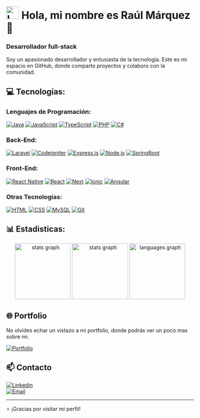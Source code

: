 # <img src="https://raulmarquez.fly.dev/assets/logo/logo.png" alt="Logo" width="34"/> Hola, mi nombre es Raúl Márquez 👋
### Desarrollador full-stack

Soy un apasionado desarrollador y entusiasta de la tecnología. Este es mi espacio en GitHub, donde comparto proyectos y colaboro con la comunidad.

## 💻 Tecnologías:

### Lenguajes de Programación:
[![Java](https://img.shields.io/badge/Java-007396?style=for-the-badge&logo=java&logoColor=white&labelColor=101010)]()
[![JavaScript](https://img.shields.io/badge/JavaScript-F7DF1E?style=for-the-badge&logo=javascript&logoColor=white&labelColor=101010)]()
[![TypeScript](https://img.shields.io/badge/TypeScript-3178C6?style=for-the-badge&logo=typescript&logoColor=white&labelColor=101010)]()
[![PHP](https://img.shields.io/badge/PHP-777BB4?style=for-the-badge&logo=php&logoColor=white&labelColor=101010)]()
[![C#](https://img.shields.io/badge/C%23-239120?style=for-the-badge&logo=c-sharp&logoColor=white&labelColor=101010)]()

### Back-End:
[![Laravel](https://img.shields.io/badge/Laravel-FF2D20?style=for-the-badge&logo=laravel&logoColor=white&labelColor=101010)]()
[![Codeigniter](https://img.shields.io/badge/Codeigniter-b13a10?style=for-the-badge&logo=codeigniter&logoColor=white&labelColor=101010)]()
[![Express.js](https://img.shields.io/badge/Express.js-f7e025?style=for-the-badge&logo=express&logoColor=white&labelColor=101010)]()
[![Node.js](https://img.shields.io/badge/Node.js-339933?style=for-the-badge&logo=node.js&logoColor=white&labelColor=101010)]()
[![SpringBoot](https://img.shields.io/badge/SpringBoot-6DB33F?style=for-the-badge&logo=spring&logoColor=white&labelColor=101010)]()

### Front-End:
[![React Native](https://img.shields.io/badge/React_Native-61DAFB?style=for-the-badge&logo=react&logoColor=white&labelColor=101010)]()
[![React](https://img.shields.io/badge/React-61DAFB?style=for-the-badge&logo=react&logoColor=white&labelColor=101010)]()
[![Next](https://img.shields.io/badge/Next.js-080808?style=for-the-badge&logo=next.js&logoColor=white&labelColor=101010)]()
[![Ionic](https://img.shields.io/badge/Ionic-3880FF?style=for-the-badge&logo=ionic&logoColor=white&labelColor=101010)]()
[![Angular](https://img.shields.io/badge/Angular-DD0031?style=for-the-badge&logo=angular&logoColor=white&labelColor=101010)]()

### Otras Tecnologías:
[![HTML](https://img.shields.io/badge/HTML-E34F26?style=for-the-badge&logo=html5&logoColor=white&labelColor=101010)]()
[![CSS](https://img.shields.io/badge/CSS-1572B6?style=for-the-badge&logo=css3&logoColor=white&labelColor=101010)]()
[![MySQL](https://img.shields.io/badge/MySQL-4479A1?style=for-the-badge&logo=mysql&logoColor=white&labelColor=101010)]()
[![Git](https://img.shields.io/badge/Git-F05032?style=for-the-badge&logo=git&logoColor=white&labelColor=101010)]()

## 📊 Estadisticas:
<div align="center">
  <img src="https://github-readme-stats.vercel.app/api?username=raulmarquez24&hide_title=false&hide_rank=false&show_icons=true&include_all_commits=true&count_private=true&disable_animations=false&theme=dark&locale=en&hide_border=true" height="150" alt="stats graph"  />
  <img src="https://github-readme-stats.vercel.app/api?username=RaulMarquez24&hide_title=false&hide_rank=false&show_icons=true&include_all_commits=true&count_private=true&disable_animations=false&theme=dark&locale=en&hide_border=true" height="150" alt="stats graph"  />
  <img src="https://github-readme-stats.vercel.app/api/top-langs?username=RaulMarquez24&locale=en&hide_title=false&layout=compact&card_width=320&langs_count=5&theme=dark&hide_border=true" height="150" alt="languages graph"  />
</div>

## 🌐 Portfolio

<!-- No olvides echar un vistazo a mi [portfolio](https://raulmarquez.fly.dev), donde podrás ver un poco mas sobre mi. -->

No olvides echar un vistazo a mi portfolio, donde podrás ver un poco mas sobre mi.

[![Portfolio](https://img.shields.io/badge/raulmarquez.fly.dev-portfolio-yellow?style=for-the-badge&logo=&logoColor=white&labelColor=101010)](https://raulmarquez.fly.dev)

## 📫 Contacto

[![Linkedin](https://img.shields.io/badge/Raúl_Márquez_Urbano-Linkedin-0a78b5?style=for-the-badge&logo=Linkedin&logoColor=white&labelColor=101010)](https://www.linkedin.com/in/raúl-márquez-urbano-5b5b72239/)
</br>
[![Email](https://img.shields.io/badge/raulmu785@gmail.com-email-D14836?style=for-the-badge&logo=gmail&logoColor=white&labelColor=101010)](mailto:raulmu785@gmail.com)

---
⭐️ ¡Gracias por visitar mi perfil! 
